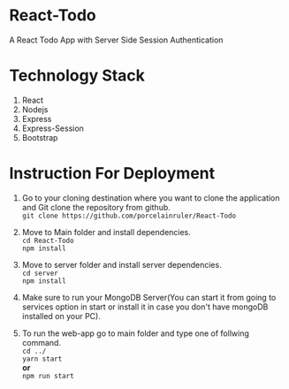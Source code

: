 # React-Todo  
A React Todo App with Server Side Session Authentication    
  
# Technology Stack  
1. React
2. Nodejs
3. Express
4. Express-Session
5. Bootstrap  

# Instruction For Deployment  
1. Go to your cloning destination where you want to clone the application and Git clone the repository from github.  
        `git clone https://github.com/porcelainruler/React-Todo`  

2. Move to Main folder and install dependencies.  
        `cd React-Todo`  
        `npm install`  

3. Move to server folder and install server dependencies.  
        `cd server`  
        `npm install`

4. Make sure to run your MongoDB Server(You can start it from going to services option in start or install it in case you don't have mongoDB installed on your PC).  

5. To run the web-app go to main folder and type one of follwing command.  
        `cd ../`  
        `yarn start`  
        **or**  
        `npm run start`  




